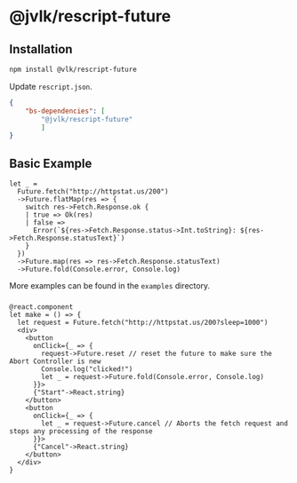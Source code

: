 # @jvlk/rescript-future
## Installation

```sh
npm install @vlk/rescript-future
```

Update `rescript.json`.
```json
{
    "bs-dependencies": [
        "@jvlk/rescript-future"
        ]
}
```

## Basic Example
```rescript
let _ =
  Future.fetch("http://httpstat.us/200")
  ->Future.flatMap(res => {
    switch res->Fetch.Response.ok {
    | true => Ok(res)
    | false =>
      Error(`${res->Fetch.Response.status->Int.toString}: ${res->Fetch.Response.statusText}`)
    }
  })
  ->Future.map(res => res->Fetch.Response.statusText)
  ->Future.fold(Console.error, Console.log)
```
More examples can be found in the `examples` directory.

###
```rescript
@react.component
let make = () => {
  let request = Future.fetch("http://httpstat.us/200?sleep=1000")
  <div>
    <button
      onClick={_ => {
        request->Future.reset // reset the future to make sure the Abort Controller is new
        Console.log("clicked!")
        let _ = request->Future.fold(Console.error, Console.log)
      }}>
      {"Start"->React.string}
    </button>
    <button
      onClick={_ => {
        let _ = request->Future.cancel // Aborts the fetch request and stops any processing of the response
      }}>
      {"Cancel"->React.string}
    </button>
  </div>
}
```

